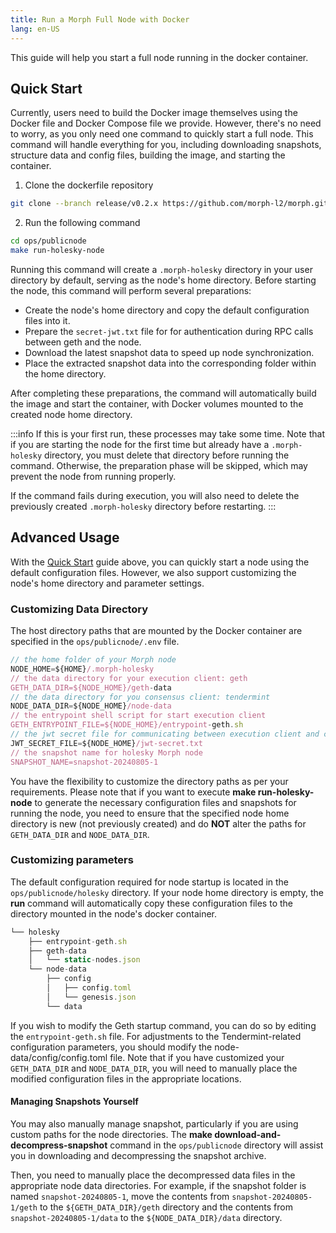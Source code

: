 ```yaml
---
title: Run a Morph Full Node with Docker
lang: en-US
---
```


This guide will help you start a full node running in the docker container. 

## Quick Start

Currently, users need to build the Docker image themselves using the Docker file and Docker Compose file we provide. However, there's no need to worry, as you only need one command to quickly start a full node. This command will handle everything for you, including downloading snapshots, structure data and config files, building the image, and starting the container.

1. Clone the dockerfile repository

```bash
git clone --branch release/v0.2.x https://github.com/morph-l2/morph.git
```
2. Run the following command

```bash
cd ops/publicnode
make run-holesky-node
```

Running this command will create a `.morph-holesky` directory in your user directory by default, serving as the node's home directory. Before starting the node, this command will perform several preparations:

- Create the node's home directory and copy the default configuration files into it.
- Prepare the `secret-jwt.txt` file for for authentication during RPC calls between geth and the node.
- Download the latest snapshot data to speed up node synchronization.
- Place the extracted snapshot data into the corresponding folder within the home directory.

After completing these preparations, the command will automatically build the image and start the container, with Docker volumes mounted to the created node home directory. 

:::info
If this is your first run, these processes may take some time. Note that if you are starting the node for the first time but already have a `.morph-holesky` directory, you must delete that directory before running the command. Otherwise, the preparation phase will be skipped, which may prevent the node from running properly.

If the command fails during execution, you will also need to delete the previously created `.morph-holesky` directory before restarting.
:::

## Advanced Usage

With the [Quick Start](#quick-start) guide above, you can quickly start a node using the default configuration files. However, we also support customizing the node's home directory and parameter settings.

### Customizing Data Directory
The host directory paths that are mounted by the Docker container are specified in the ```ops/publicnode/.env``` file.

```js title="ops/publicnode/.env"
// the home folder of your Morph node
NODE_HOME=${HOME}/.morph-holesky 
// the data directory for your execution client: geth
GETH_DATA_DIR=${NODE_HOME}/geth-data
// the data directory for you consensus client: tendermint
NODE_DATA_DIR=${NODE_HOME}/node-data
// the entrypoint shell script for start execution client
GETH_ENTRYPOINT_FILE=${NODE_HOME}/entrypoint-geth.sh
// the jwt secret file for communicating between execution client and consensus client via engine API
JWT_SECRET_FILE=${NODE_HOME}/jwt-secret.txt
// the snapshot name for holesky Morph node 
SNAPSHOT_NAME=snapshot-20240805-1
```

You have the flexibility to customize the directory paths as per your requirements. 
Please note that if you want to execute **make run-holesky-node** to generate the necessary configuration files and snapshots for running the node, you need to ensure that the specified node home directory is new (not previously created) and do **NOT** alter the paths for ```GETH_DATA_DIR``` and ```NODE_DATA_DIR```.

### Customizing parameters

The default configuration required for node startup is located in the ```ops/publicnode/holesky``` directory. If your node home directory is empty, the **run** command will automatically copy these configuration files to the directory mounted in the node's docker container.

```javascript
└── holesky
    ├── entrypoint-geth.sh
    ├── geth-data
    │   └── static-nodes.json
    └── node-data
        ├── config
        │   ├── config.toml
        │   └── genesis.json
        └── data
```

If you wish to modify the Geth startup command, you can do so by editing the ```entrypoint-geth.sh``` file. For adjustments to the Tendermint-related configuration parameters, you should modify the node-data/config/config.toml file.
Note that if you have customized your ```GETH_DATA_DIR``` and ```NODE_DATA_DIR```, you will need to manually place the modified configuration files in the appropriate locations.
#### Managing Snapshots Yourself

You may also manually manage snapshot, particularly if you are using custom paths for the node directories. 
The **make download-and-decompress-snapshot** command in the ```ops/publicnode``` directory will assist you in downloading and decompressing the snapshot archive.

Then, you need to manually place the decompressed data files in the appropriate node data directories.
For example, if the snapshot folder is named ```snapshot-20240805-1```, move the contents from ```snapshot-20240805-1/geth``` to the ```${GETH_DATA_DIR}/geth``` directory and the contents from ```snapshot-20240805-1/data``` to the ```${NODE_DATA_DIR}/data``` directory.